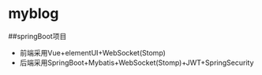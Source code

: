 # myblog
##springBoot项目  
* 前端采用Vue+elementUI+WebSocket(Stomp)  
* 后端采用SpringBoot+Mybatis+WebSocket(Stomp)+JWT+SpringSecurity
